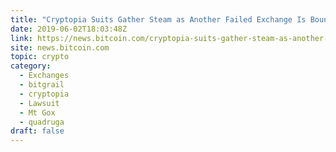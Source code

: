 ```yaml
---
title: "Cryptopia Suits Gather Steam as Another Failed Exchange Is Bound for Court"
date: 2019-06-02T18:03:48Z
link: https://news.bitcoin.com/cryptopia-suits-gather-steam-as-another-failed-exchange-is-bound-for-court/?utm_medium=RSS&utm_source=hune
site: news.bitcoin.com
topic: crypto
category:
  - Exchanges
  - bitgrail
  - cryptopia
  - Lawsuit
  - Mt Gox
  - quadruga
draft: false
---
```

